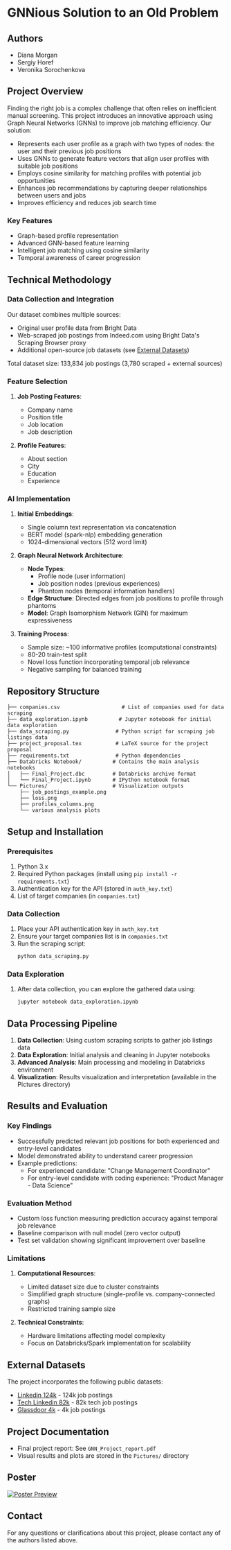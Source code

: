 # GNNious Solution to an Old Problem
## Authors
- Diana Morgan 
- Sergiy Horef 
- Veronika Sorochenkova 

## Project Overview
Finding the right job is a complex challenge that often relies on inefficient manual screening. This project introduces an innovative approach using Graph Neural Networks (GNNs) to improve job matching efficiency. Our solution:

- Represents each user profile as a graph with two types of nodes: the user and their previous job positions
- Uses GNNs to generate feature vectors that align user profiles with suitable job positions
- Employs cosine similarity for matching profiles with potential job opportunities
- Enhances job recommendations by capturing deeper relationships between users and jobs
- Improves efficiency and reduces job search time

### Key Features
- Graph-based profile representation
- Advanced GNN-based feature learning
- Intelligent job matching using cosine similarity
- Temporal awareness of career progression

## Technical Methodology

### Data Collection and Integration
Our dataset combines multiple sources:
- Original user profile data from Bright Data
- Web-scraped job postings from Indeed.com using Bright Data's Scraping Browser proxy
- Additional open-source job datasets (see [External Datasets](#external-datasets))

Total dataset size: 133,834 job postings (3,780 scraped + external sources)

### Feature Selection
1. **Job Posting Features**:
   - Company name
   - Position title
   - Job location
   - Job description

2. **Profile Features**:
   - About section
   - City
   - Education
   - Experience

### AI Implementation
1. **Initial Embeddings**:
   - Single column text representation via concatenation
   - BERT model (spark-nlp) embedding generation
   - 1024-dimensional vectors (512 word limit)

2. **Graph Neural Network Architecture**:
   - **Node Types**:
     - Profile node (user information)
     - Job position nodes (previous experiences)
     - Phantom nodes (temporal information handlers)
   - **Edge Structure**: Directed edges from job positions to profile through phantoms
   - **Model**: Graph Isomorphism Network (GIN) for maximum expressiveness

3. **Training Process**:
   - Sample size: ~100 informative profiles (computational constraints)
   - 80-20 train-test split
   - Novel loss function incorporating temporal job relevance
   - Negative sampling for balanced training

## Repository Structure
```
├── companies.csv                    # List of companies used for data scraping
├── data_exploration.ipynb          # Jupyter notebook for initial data exploration
├── data_scraping.py               # Python script for scraping job listings data
├── project_proposal.tex           # LaTeX source for the project proposal
├── requirements.txt               # Python dependencies
├── Databricks Notebook/          # Contains the main analysis notebooks
│   ├── Final_Project.dbc         # Databricks archive format
│   └── Final_Project.ipynb       # IPython notebook format
└── Pictures/                     # Visualization outputs
    ├── job_postings_example.png
    ├── loss.png
    ├── profiles_columns.png
    └── various analysis plots
```

## Setup and Installation

### Prerequisites
1. Python 3.x
2. Required Python packages (install using `pip install -r requirements.txt`)
3. Authentication key for the API (stored in `auth_key.txt`)
4. List of target companies (in `companies.txt`)

### Data Collection
1. Place your API authentication key in `auth_key.txt`
2. Ensure your target companies list is in `companies.txt`
3. Run the scraping script:
   ```bash
   python data_scraping.py
   ```

### Data Exploration
1. After data collection, you can explore the gathered data using:
   ```bash
   jupyter notebook data_exploration.ipynb
   ```

## Data Processing Pipeline
1. **Data Collection**: Using custom scraping scripts to gather job listings data
2. **Data Exploration**: Initial analysis and cleaning in Jupyter notebooks
3. **Advanced Analysis**: Main processing and modeling in Databricks environment
4. **Visualization**: Results visualization and interpretation (available in the Pictures directory)

## Results and Evaluation

### Key Findings
- Successfully predicted relevant job positions for both experienced and entry-level candidates
- Model demonstrated ability to understand career progression
- Example predictions:
  - For experienced candidate: "Change Management Coordinator"
  - For entry-level candidate with coding experience: "Product Manager - Data Science"

### Evaluation Method
- Custom loss function measuring prediction accuracy against temporal job relevance
- Baseline comparison with null model (zero vector output)
- Test set validation showing significant improvement over baseline

### Limitations
1. **Computational Resources**:
   - Limited dataset size due to cluster constraints
   - Simplified graph structure (single-profile vs. company-connected graphs)
   - Restricted training sample size

2. **Technical Constraints**:
   - Hardware limitations affecting model complexity
   - Focus on Databricks/Spark implementation for scalability

## External Datasets
The project incorporates the following public datasets:
- [Linkedin 124k](https://www.kaggle.com/datasets/arshkon/linkedin-job-postings) - 124k job postings
- [Tech Linkedin 82k](https://github.com/example/tech-linkedin) - 82k tech job postings
- [Glassdoor 4k](https://github.com/example/glassdoor) - 4k job postings

## Project Documentation
- Final project report: See `GNN_Project_report.pdf`
- Visual results and plots are stored in the `Pictures/` directory

## Poster
[![Poster Preview](poster.png)](poster.pdf)  

## Contact
For any questions or clarifications about this project, please contact any of the authors listed above.
